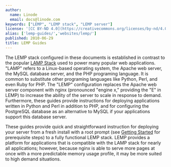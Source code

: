 ```yaml
---
author:
  name: Linode
  email: docs@linode.com
keywords: ["LEMP", "LEMP stack", "LEMP server"]
license: '[CC BY-ND 4.0](https://creativecommons.org/licenses/by-nd/4.0)'
alias: ['lemp-guides/','websites/lemp/']
published: 2010-06-29
title: LEMP Guides
---
```


The LEMP stack configured in these documents is established in contrast to the popular [LAMP Stack](/docs/lamp-guides/) used to power many popular web applications. "LAMP" refers to a Linux-based operating system, the Apache web server, the MySQL database server, and the PHP programing language. It is common to substitute other programing languages like Python, Perl, and even Ruby for PHP. The "LEMP" configuration replaces the Apache web server component with nginx (pronounced "engine x," providing the "E" in LEMP) to increase the ability of the server to scale in response to demand. Furthermore, these guides provide instructions for deploying applications written in Python and Perl in addition to PHP, and for configuring the PostgreSQL database as an alternative to MySQL if your applications support this database server.

These guides provide quick and straightforward instruction for deploying your server from a fresh install with a root prompt (see [Getting Started](/docs/getting-started/) for prerequisite steps) to a fully functional LEMP stack. LEMP provides a platform for applications that is compatible with the LAMP stack for nearly all applications; however, because nginx is able to serve more pages at once with a more predictable memory usage profile, it may be more suited to high demand situations.

